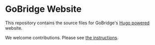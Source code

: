 # GoBridge Website

This repository contains the source files for GoBridge's [Hugo powered](https://gohugo.io) website.

We welcome contributions. Please see [the instructions](https://github.com/gobridge/gobridge.github.io/blob/source/CONTRIBUTING.md).
